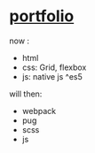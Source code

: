 # [portfolio](https://alexandrkarpovich.github.io/portfolio/)

now :
- html
- css: Grid, flexbox
- js: native js ^es5

will then:
- webpack
- pug
- scss
- js
